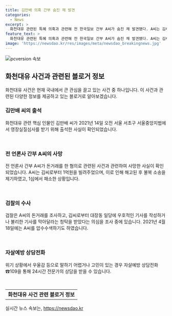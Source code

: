 ```yaml
---
title: 김만배 의혹 간부 숨진 채 발견
categories:
  - News
excerpt: >
  화천대유 관련된 특혜 의혹과 관련해 전 한국일보 간부 A씨가 숨진 채 발견됐다. A씨는 김씨로부터 1억원을 빌려주었으며, 이와 관련한 돈거래로 검찰 수사를 받고 있다. 또한, 김씨와의 관련하여 우호적인 기사를 작성하거나 불리한 기사를 막아달라는 의심도 있어 지난 4월 검찰에 의해 압수수색을 받았다.
feature_text: >
  화천대유 관련된 특혜 의혹과 관련해 전 한국일보 간부 A씨가 숨진 채 발견됐다. A씨는 김씨로부터 1억원을 빌려주었으며, 이와 관련한 돈거래로 검찰 수사를 받고 있다. 또한, 김씨와의 관련하여 우호적인 기사를 작성하거나 불리한 기사를 막아달라는 의심도 있어 지난 4월 검찰에 의해 압수수색을 받았다.
image: 'https://newsdao.kr/res/images/meta/newsdao_breakingnews.jpg'
---
```


<p><img src="https://newsdao.kr/res/images/meta/newsdao_breakingnews.jpg" alt="pcversion 속보" /></p>

<h2 data-ke-size="size26">화천대유 사건과 관련된 블로거 정보</h2>

<p data-ke-size="size16">화천대유 사건은 현재 국내에서 큰 관심을 끌고 있는 사건 중 하나입니다. 이 사건과 관련된 다양한 정보를 제공하고 있는 블로거로 알아보겠습니다.</p>

<h3>김만배 씨의 출석</h3>

<p data-ke-size="size16">화천대유 관련 핵심 인물인 김만배 씨가 2021년 14일 오전 서울 서초구 서울중앙지법에서 영장실질심사를 받기 위해 출석한 사실이 확인되었습니다.</p>

<p data-ke-size="size16">&nbsp;</p>

<h3>전 언론사 간부 A씨의 사망</h3>

<p data-ke-size="size16">전 언론사 간부 A씨가 돈거래를 한 혐의로 관련된 사건과 관련하여 사망한 사실이 확인되었습니다. A씨는 김씨로부터 1억원을 빌려주었으며, 이로 인해 해고된 후 불복 소송을 제기하였고, 1심에서 패소한 상황입니다.</p>

<p data-ke-size="size16">&nbsp;</p>

<h3>검찰의 수사</h3>

<p data-ke-size="size16">검찰은 A씨의 돈거래를 조사하고, 김씨로부터 대장동 일당에 우호적인 기사를 작성하거나 불리한 기사를 막아달라는 청탁을 받았다는 의심을 조사 중에 있습니다. 2021년 4월 18일에는 A씨를 압수수색하기도 하였습니다.</p>

<p data-ke-size="size16">&nbsp;</p>

<h3>자살예방 상담전화</h3>

<p data-ke-size="size16">위기 상황에서 우울감 등으로 말하기 어렵거나 고민이 있는 경우 자살예방 상담전화 ☎109을 통해 24시간 전문가의 상담을 받을 수 있습니다.</p>

<p data-ke-size="size16">&nbsp;</p>

<table>
  <tbody>
    <tr>
      <td style="text-align: center; height: 17px;"><b>화천대유 사건 관련 블로거 정보</b></td>
    </tr>
  </tbody>
</table>
실시간 뉴스 속보는, <a href="https://newsdao.kr" rel="dofollow">https://newsdao.kr</a>


